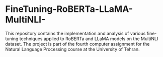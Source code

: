# FineTuning-RoBERTa-LLaMA-MultiNLI-
This repository contains the implementation and analysis of various fine-tuning techniques applied to RoBERTa and LLaMA models on the MultiNLI dataset. The project is part of the fourth computer assignment for the Natural Language Processing course at the University of Tehran.
